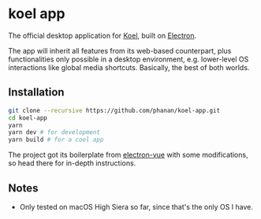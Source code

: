 koel app
==============

The official desktop application for [Koel](https://github.com/phanan/koel), built on [Electron](http://electron.atom.io/).

The app will inherit all features from its web-based counterpart, plus functionalities only possible in a desktop environment, e.g. lower-level OS interactions like global media shortcuts. Basically, the best of both worlds.

## Installation

```bash
git clone --recursive https://github.com/phanan/koel-app.git
cd koel-app
yarn
yarn dev # for development
yarn build # for a cool app
```

The project got its boilerplate from [electron-vue](https://github.com/SimulatedGREG/electron-vue) with some modifications, so head there for in-depth instructions.

## Notes

* Only tested on macOS High Siera so far, since that's the only OS I have.